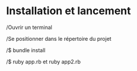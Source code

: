 # Installation et lancement

/Ouvrir un terminal

/Se positionner dans le répertoire du projet

/$ bundle install

/$ ruby app.rb et ruby app2.rb

